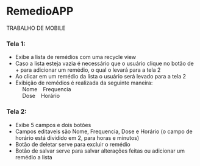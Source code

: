 # RemedioAPP
TRABALHO DE MOBILE

### Tela 1:
- Exibe a lista de remédios com uma recycle view
- Caso a lista esteja vazia é necessário que o usuário clique no botão de + para adicionar um remédio, o qual o levará para a tela 2
- Ao clicar em um remédio da lista o usuário será levado para a tela 2
- Exibição de remédios é realizada da seguinte maneira: <br>
  &emsp; Nome &ensp; Frequencia <br>
  &emsp; Dose &ensp; Horário

### Tela 2:
- Exibe 5 campos e dois botões
- Campos editaveis são Nome, Frequencia, Dose e Horário (o campo de horário está dividido em 2, para horas e minutos)
- Botão de deletar serve para excluir o remédio
- Botão de salvar serve para salvar alterações feitas ou adicionar um remédio a lista
